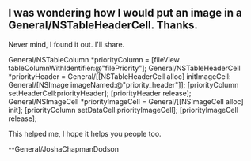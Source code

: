 I was wondering how I would put an image in a General/NSTableHeaderCell. Thanks.
----
Never mind, I found it out. I'll share.
    
General/NSTableColumn *priorityColumn = [fileView tableColumnWithIdentifier:@"filePriority"];
General/NSTableHeaderCell *priorityHeader = General/[[NSTableHeaderCell alloc] initImageCell: General/[NSImage imageNamed:@"priority_header"]];
[priorityColumn setHeaderCell:priorityHeader];
[priorityHeader release];
General/NSImageCell *priorityImageCell = General/[[NSImageCell alloc] init];
[priorityColumn setDataCell:priorityImageCell];
[priorityImageCell release];

This helped me, I hope it helps you people too.

--General/JoshaChapmanDodson